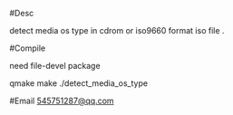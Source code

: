 #Desc

detect media os type in cdrom or iso9660 format iso file .
  
#Compile

need file-devel package 

qmake 
make 
./detect_media_os_type

#Email
545751287@qq.com



